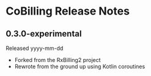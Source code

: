 # CoBilling Release Notes

## 0.3.0-experimental
Released yyyy-mm-dd

* Forked from the RxBilling2 project
* Rewrote from the ground up using Kotlin coroutines
